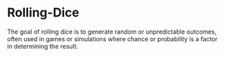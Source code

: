 # Rolling-Dice
 The goal of rolling dice is to generate random or unpredictable outcomes, often used in games or simulations where chance or probability is a factor in determining the result.
